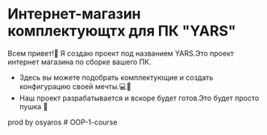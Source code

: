 # Интернет-магазин комплектующтх для ПК "YARS"
Всем привет!🤟
Я создаю проект под названием YARS.Это проект интернет магазина по сборке вашего ПК.
* Здесь вы можете подобрать комплектующие и создать конфигурацию своей мечты.💻🤖
* Наш проект разрабатывается и вскоре будет готов.Это будет просто пушка 🤯

prod by osyaros
#   O O P - 1 - c o u r s e  
 